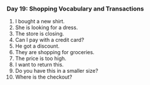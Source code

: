

### Day 19: Shopping Vocabulary and Transactions
1. I bought a new shirt.
2. She is looking for a dress.
3. The store is closing.
4. Can I pay with a credit card?
5. He got a discount.
6. They are shopping for groceries.
7. The price is too high.
8. I want to return this.
9. Do you have this in a smaller size?
10. Where is the checkout?